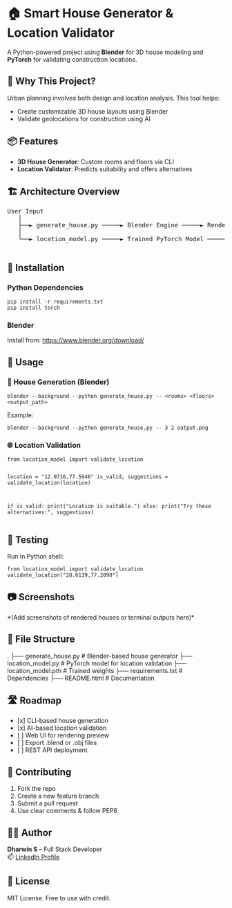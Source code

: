 
  <h1>🏠 Smart House Generator & Location Validator</h1>
  <p>A Python-powered project using <strong>Blender</strong> for 3D house modeling and <strong>PyTorch</strong> for validating construction locations.</p>

  <h2>📌 Why This Project?</h2>
  <p>
    Urban planning involves both design and location analysis. This tool helps:
    <ul>
      <li>Create customizable 3D house layouts using Blender</li>
      <li>Validate geolocations for construction using AI</li>
    </ul>
  </p>

  <h2>📦 Features</h2>
  <ul>
    <li><strong>3D House Generator</strong>: Custom rooms and floors via CLI</li>
    <li><strong>Location Validator</strong>: Predicts suitability and offers alternatives</li>
  </ul>

  <h2>🏗️ Architecture Overview</h2>
  <pre>
User Input
   │
   ├──► generate_house.py ─────► Blender Engine ─────► Rendered Output (PNG)
   │
   └──► location_model.py ─────► Trained PyTorch Model ─────► Prediction + Suggestions
  </pre>

  <h2>🔧 Installation</h2>
  <h3>Python Dependencies</h3>
  <pre><code>pip install -r requirements.txt
pip install torch</code></pre>

  <h3>Blender</h3>
  <p>Install from: <a href="https://www.blender.org/download/" target="_blank">https://www.blender.org/download/</a></p>

  <h2>🚀 Usage</h2>

  <h3>🏡 House Generation (Blender)</h3>
  <pre><code>blender --background --python generate_house.py -- &lt;rooms&gt; &lt;floors&gt; &lt;output_path&gt;</code></pre>

  <p>Example:</p>
  <pre><code>blender --background --python generate_house.py -- 3 2 output.png</code></pre>

  <h3>🌐 Location Validation</h3>
  <pre><code>from location_model import validate_location

location = "12.9716,77.5946"
is_valid, suggestions = validate_location(location)

if is_valid:
    print("Location is suitable.")
else:
    print("Try these alternatives:", suggestions)</code></pre>

  <h2>🧪 Testing</h2>
  <p>Run in Python shell:</p>
  <pre><code>from location_model import validate_location
validate_location("28.6139,77.2090")</code></pre>

  <h2>📷 Screenshots</h2>
  <p>*(Add screenshots of rendered houses or terminal outputs here)*</p>

  <h2>📁 File Structure</h2>
  <div class="file-structure">
.
├── generate_house.py        # Blender-based house generator
├── location_model.py        # PyTorch model for location validation
├── location_model.pth       # Trained weights
├── requirements.txt         # Dependencies
├── README.html              # Documentation
  </div>

  <h2>🛣️ Roadmap</h2>
  <ul>
    <li>[x] CLI-based house generation</li>
    <li>[x] AI-based location validation</li>
    <li>[ ] Web UI for rendering preview</li>
    <li>[ ] Export .blend or .obj files</li>
    <li>[ ] REST API deployment</li>
  </ul>

  <h2>🤝 Contributing</h2>
  <ol>
    <li>Fork the repo</li>
    <li>Create a new feature branch</li>
    <li>Submit a pull request</li>
    <li>Use clear comments & follow PEP8</li>
  </ol>

  <h2>🙋‍♂️ Author</h2>
  <p><strong>Dharwin S</strong> – Full Stack Developer<br>
    📫 <a href="https://linkedin.com/in/dharwin-s" target="_blank">LinkedIn Profile</a>
  </p>

  <h2>📜 License</h2>
  <p>MIT License. Free to use with credit.</p>

</body>
</html>
